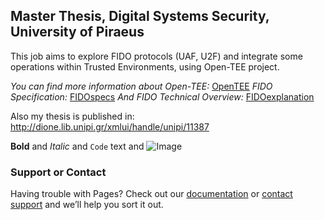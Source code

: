 ## Master Thesis, Digital Systems Security, University of Piraeus

This job aims to explore FIDO protocols (UAF, U2F) and integrate some operations within Trusted Environments, using Open-TEE project.


_You can find more information about Open-TEE:_
[OpenTEE](https://open-tee.github.io) 
_FIDO Specification:_
[FIDOspecs](https://fidoalliance.org/download/)
_And FIDO Technical Overview:_
[FIDOexplanation](https://www.youtube.com/watch?v=msOSkU__xH0)

Also my thesis is published in: http://dione.lib.unipi.gr/xmlui/handle/unipi/11387 




**Bold** and _Italic_ and `Code` text
and ![Image](src)
### Support or Contact
Having trouble with Pages? Check out our [documentation](https://help.github.com/categories/github-pages-basics/) or [contact support](https://github.com/contact) and we’ll help you sort it out.
